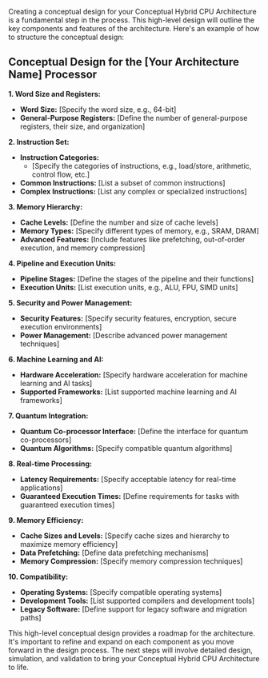 Creating a conceptual design for your Conceptual Hybrid CPU Architecture is a fundamental step in the process. This high-level design will outline the key components and features of the architecture. Here's an example of how to structure the conceptual design:

## Conceptual Design for the [Your Architecture Name] Processor

**1. Word Size and Registers:**

- **Word Size:** [Specify the word size, e.g., 64-bit]
- **General-Purpose Registers:** [Define the number of general-purpose registers, their size, and organization]

**2. Instruction Set:**

- **Instruction Categories:**
  - [Specify the categories of instructions, e.g., load/store, arithmetic, control flow, etc.]
- **Common Instructions:** [List a subset of common instructions]
- **Complex Instructions:** [List any complex or specialized instructions]

**3. Memory Hierarchy:**

- **Cache Levels:** [Define the number and size of cache levels]
- **Memory Types:** [Specify different types of memory, e.g., SRAM, DRAM]
- **Advanced Features:** [Include features like prefetching, out-of-order execution, and memory compression]

**4. Pipeline and Execution Units:**

- **Pipeline Stages:** [Define the stages of the pipeline and their functions]
- **Execution Units:** [List execution units, e.g., ALU, FPU, SIMD units]

**5. Security and Power Management:**

- **Security Features:** [Specify security features, encryption, secure execution environments]
- **Power Management:** [Describe advanced power management techniques]

**6. Machine Learning and AI:**

- **Hardware Acceleration:** [Specify hardware acceleration for machine learning and AI tasks]
- **Supported Frameworks:** [List supported machine learning and AI frameworks]

**7. Quantum Integration:**

- **Quantum Co-processor Interface:** [Define the interface for quantum co-processors]
- **Quantum Algorithms:** [Specify compatible quantum algorithms]

**8. Real-time Processing:**

- **Latency Requirements:** [Specify acceptable latency for real-time applications]
- **Guaranteed Execution Times:** [Define requirements for tasks with guaranteed execution times]

**9. Memory Efficiency:**

- **Cache Sizes and Levels:** [Specify cache sizes and hierarchy to maximize memory efficiency]
- **Data Prefetching:** [Define data prefetching mechanisms]
- **Memory Compression:** [Specify memory compression techniques]

**10. Compatibility:**

- **Operating Systems:** [Specify compatible operating systems]
- **Development Tools:** [List supported compilers and development tools]
- **Legacy Software:** [Define support for legacy software and migration paths]

This high-level conceptual design provides a roadmap for the architecture. It's important to refine and expand on each component as you move forward in the design process. The next steps will involve detailed design, simulation, and validation to bring your Conceptual Hybrid CPU Architecture to life.

